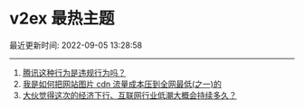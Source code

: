 # v2ex 最热主题

最近更新时间: 2022-09-05 13:28:58

--- 
1. [腾讯这种行为是违规行为吗？](https://www.v2ex.com/t/877717) 
2. [我是如何把网站图片 cdn 流量成本压到全网最低(之一)的](https://www.v2ex.com/t/877718) 
3. [大伙觉得这次的经济下行、互联网行业低潮大概会持续多久？](https://www.v2ex.com/t/877746) 
